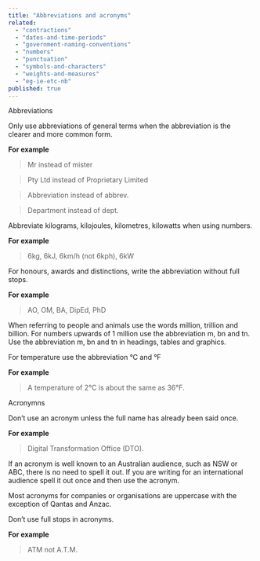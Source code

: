 ```yaml
---
title: "Abbreviations and acronyms"
related:
  - "contractions"
  - "dates-and-time-periods"
  - "government-naming-conventions"
  - "numbers"
  - "punctuation"
  - "symbols-and-characters"
  - "weights-and-measures"
  - "eg-ie-etc-nb"
published: true
---
```


Abbreviations

Only use abbreviations of general terms when the abbreviation is the clearer and more common form. 

**For example**

> Mr instead of mister

> Pty Ltd instead of Proprietary Limited

> Abbreviation instead of abbrev.

> Department instead of dept.

Abbreviate kilograms, kilojoules, kilometres, kilowatts when using numbers.

**For example**

> 6kg, 6kJ, 6km/h (not 6kph), 6kW

For honours, awards and distinctions, write the abbreviation without full stops.

**For example**

> AO, OM, BA, DipEd, PhD

When referring to people and animals use the words million, trillion and billion. For numbers upwards of 1 million use the abbreviation m, bn and tn. Use the abbreviation m, bn and tn in headings, tables and graphics.

For temperature use the abbreviation °C and °F

**For example**

> A temperature of 2°C is about the same as 36°F.

Acronymns

Don’t use an acronym unless the full name has already been said once.

**For example**

> Digital Transformation Office (DTO). 

If an acronym is well known to an Australian audience, such as NSW or ABC, there is no need to spell it out. If you are writing for an international audience spell it out once and then use the acronym.

Most acronyms for companies or organisations are uppercase with the exception of Qantas and Anzac.

Don’t use full stops in acronyms. 

**For example**

> ATM not A.T.M.

